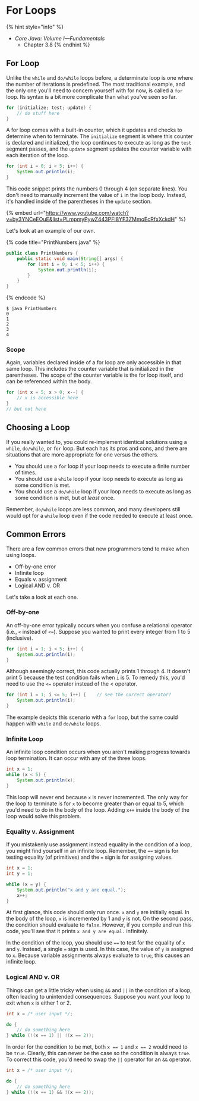 # For Loops

{% hint style="info" %}
* _Core Java: Volume I—Fundamentals_
  * Chapter 3.8
{% endhint %}

## For Loop

Unlike the `while` and `do/while` loops before, a determinate loop is one where the number of iterations is predefined. The most traditional example, and the only one you'll need to concern yourself with for now, is called a `for` loop. Its syntax is a bit more complicate than what you've seen so far.

```java
for (initialize; test; update) {
    // do stuff here
}
```

A for loop comes with a built-in counter, which it updates and checks to determine when to terminate. The `initialize` segment is where this counter is declared and initialized, the loop continues to execute as long as the `test` segment passes, and the `update` segment updates the counter variable with each iteration of the loop.

```java
for (int i = 0; i < 5; i++) {
    System.out.println(i);
}
```

This code snippet prints the numbers 0 through 4 \(on separate lines\). You don't need to manually increment the value of `i` in the loop body. Instead, it's handled inside of the parentheses in the `update` section.

{% embed url="https://www.youtube.com/watch?v=by3YNCeEOuE&list=PLmpmyPywZ443PFI8YF3ZMmoEcRfxXckdH" %}

Let's look at an example of our own.

{% code title="PrintNumbers.java" %}
```java
public class PrintNumbers {
    public static void main(String[] args) {
        for (int i = 0; i < 5; i++) {
            System.out.println(i);
        }
    }
}
```
{% endcode %}

```text
$ java PrintNumbers
0
1
2
3
4
```

### Scope

Again, variables declared inside of a for loop are only accessible in that same loop. This includes the counter variable that is initialized in the parentheses. The scope of the counter variable is the for loop itself, and can be referenced within the body.

```java
for (int x = 5; x > 0; x--) {
    // x is accessible here
}
// but not here
```

## Choosing a Loop

If you really wanted to, you could re-implement identical solutions using a `while`, `do/while`, or `for` loop. But each has its pros and cons, and there are situations that are more appropriate for one versus the others.

* You should use a `for` loop if your loop needs to execute a finite number of times.
* You should use a `while` loop if your loop needs to execute as long as some condition is met.
* You should use a `do/while` loop if your loop needs to execute as long as some condition is met, but _at least_ once.

Remember, `do/while` loops are less common, and many developers still would opt for a `while` loop even if the code needed to execute at least once.

## Common Errors

There are a few common errors that new programmers tend to make when using loops.

* Off-by-one error
* Infinite loop
* Equals v. assignment
* Logical AND v. OR

Let's take a look at each one.

### Off-by-one

An off-by-one error typically occurs when you confuse a relational operator \(i.e., `<` instead of `<=`\). Suppose you wanted to print every integer from 1 to 5 \(inclusive\).

```java
for (int i = 1; i < 5; i++) {
    System.out.println(i);
}
```

Although seemingly correct, this code actually prints 1 through 4. It doesn't print 5 because the test condition fails when `i` is 5. To remedy this, you'd need to use the `<=` operator instead of the &lt; operator.

```java
for (int i = 1; i <= 5; i++) {    // see the correct operator?
    System.out.println(i);
}
```

The example depicts this scenario with a `for` loop, but the same could happen with `while` and `do/while` loops.

### Infinite Loop

An infinite loop condition occurs when you aren't making progress towards loop termination. It can occur with any of the three loops.

```java
int x = 1;
while (x < 5) {
    System.out.println(x);
}
```

This loop will never end because `x` is never incremented. The only way for the loop to terminate is for `x` to become greater than or equal to 5, which you'd need to do in the body of the loop. Adding `x++` inside the body of the loop would solve this problem.

### Equality v. Assignment

If you mistakenly use assignment instead equality in the condition of a loop, you might find yourself in an infinite loop. Remember, the `==` sign is for testing equality \(of primitives\) and the `=` sign is for assigning values.

```java
int x = 1;
int y = 1;

while (x = y) {
    System.out.println("x and y are equal.");
    x++;
}
```

At first glance, this code should only run once. `x` and `y` are initially equal. In the body of the loop, `x` is incremented by 1 and `y` is not. On the second pass, the condition should evaluate to `false`. However, if you compile and run this code, you'll see that it prints `x and y are equal.` infinitely.

In the condition of the loop, you should use `==` to test for the equality of `x` and `y`. Instead, a single `=` sign is used. In this case, the value of `y` is assigned to `x`. Because variable assignments always evaluate to `true`, this causes an infinite loop.

### Logical AND v. OR

Things can get a little tricky when using `&&` and `||` in the condition of a loop, often leading to unintended consequences. Suppose you want your loop to exit when `x` is either 1 or 2.

```java
int x = /* user input */;

do {
    // do something here
} while (!(x == 1) || !(x == 2));
```

In order for the condition to be met, both `x == 1` and `x == 2` would need to be `true`. Clearly, this can never be the case so the condition is always `true`. To correct this code, you'd need to swap the `||` operator for an `&&` operator.

```java
int x = /* user input */;

do {
    // do something here
} while (!(x == 1) && !(x == 2));
```

